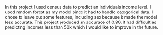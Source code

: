 In this project I used census data to predict an individuals income level.  I used random forest as my model since it had to handle categorical data. I chose to leave out some features, including sex because it made the model less accurate.  This project produced an accurace of 0.80. It had difficulties predicting incomes less than 50k which I would like to improve in the future.

